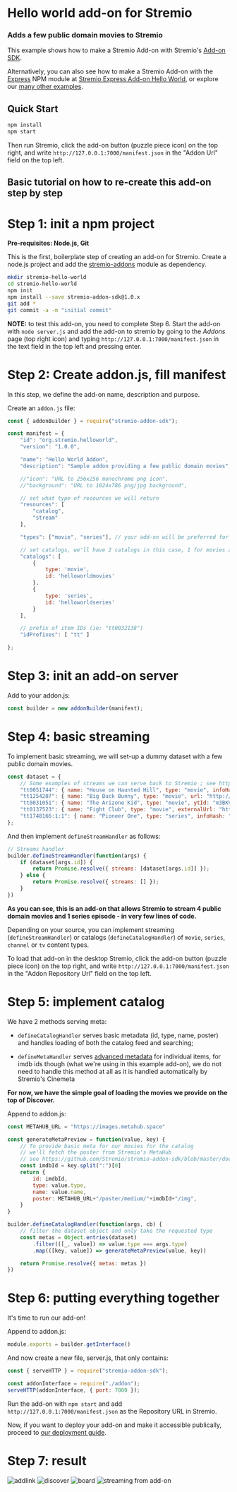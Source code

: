 # Hello world add-on for Stremio

### Adds a few public domain movies to Stremio

This example shows how to make a Stremio Add-on with Stremio's [Add-on SDK](https://github.com/Stremio/stremio-addon-sdk).

Alternatively, you can also see how to make a Stremio Add-on with the [Express](https://www.npmjs.com/package/express) NPM module at [Stremio Express Add-on Hello World](https://github.com/Stremio/addon-helloworld-express), or explore our [many other examples](https://github.com/Stremio/stremio-addon-sdk/tree/master/docs/examples).


## Quick Start

```bash
npm install
npm start
```

Then run Stremio, click the add-on button (puzzle piece icon) on the top right, and write `http://127.0.0.1:7000/manifest.json` in the "Addon Url" field on the top left.


## Basic tutorial on how to re-create this add-on step by step

Step 1: init a npm project
=========================

**Pre-requisites: Node.js, Git**

This is the first, boilerplate step of creating an add-on for Stremio. Create a node.js project and add the [stremio-addons](http://github.com/Stremio/stremio-addons) module as dependency.

```bash
mkdir stremio-hello-world
cd stremio-hello-world
npm init
npm install --save stremio-addon-sdk@1.0.x
git add *
git commit -a -m "initial commit"
```

**NOTE:** to test this add-on, you need to complete Step 6. Start the add-on with `node server.js` and add the add-on to stremio by going to the *Addons* page (top right icon) and typing `http://127.0.0.1:7000/manifest.json` in the text field in the top left and pressing enter.

Step 2: Create addon.js, fill manifest
===========================

In this step, we define the add-on name, description and purpose.

Create an `addon.js` file:
```javascript
const { addonBuilder } = require("stremio-addon-sdk");

const manifest = {
    "id": "org.stremio.helloworld",
    "version": "1.0.0",

    "name": "Hello World Addon",
    "description": "Sample addon providing a few public domain movies",

    //"icon": "URL to 256x256 monochrome png icon", 
    //"background": "URL to 1024x786 png/jpg background",

    // set what type of resources we will return
    "resources": [
        "catalog",
        "stream"
    ],

    "types": ["movie", "series"], // your add-on will be preferred for these content types

    // set catalogs, we'll have 2 catalogs in this case, 1 for movies and 1 for series
    "catalogs": [
        {
            type: 'movie',
            id: 'helloworldmovies'
        },
        {
            type: 'series',
            id: 'helloworldseries'
        }
    ],

    // prefix of item IDs (ie: "tt0032138")
    "idPrefixes": [ "tt" ]

};
```

Step 3: init an add-on server
============================

Add to your addon.js:
```javascript
const builder = new addonBuilder(manifest);
```

Step 4: basic streaming
==============================

To implement basic streaming, we will set-up a dummy dataset with a few public domain movies. 

```javascript
const dataset = {
    // Some examples of streams we can serve back to Stremio ; see https://github.com/Stremio/stremio-addon-sdk/blob/master/docs/api/responses/stream.md
    "tt0051744": { name: "House on Haunted Hill", type: "movie", infoHash: "9f86563ce2ed86bbfedd5d3e9f4e55aedd660960" }, // torrent
    "tt1254207": { name: "Big Buck Bunny", type: "movie", url: "http://clips.vorwaerts-gmbh.de/big_buck_bunny.mp4" }, // HTTP stream
    "tt0031051": { name: "The Arizone Kid", type: "movie", ytId: "m3BKVSpP80s" }, // YouTube stream
    "tt0137523": { name: "Fight Club", type: "movie", externalUrl: "https://www.netflix.com/watch/26004747" }, // redirects to Netflix
    "tt1748166:1:1": { name: "Pioneer One", type: "series", infoHash: "07a9de9750158471c3302e4e95edb1107f980fa6" }, // torrent for season 1, episode 1
};
```

And then implement ``defineStreamHandler`` as follows:

```javascript
// Streams handler
builder.defineStreamHandler(function(args) {
    if (dataset[args.id]) {
        return Promise.resolve({ streams: [dataset[args.id]] });
    } else {
        return Promise.resolve({ streams: [] });
    }
})
```

**As you can see, this is an add-on that allows Stremio to stream 4 public domain movies and 1 series episode - in very few lines of code.**

Depending on your source, you can implement streaming (`defineStreamHandler`) or catalogs (`defineCatalogHandler`) of ``movie``, ``series``, ``channel`` or ``tv`` content types.

To load that add-on in the desktop Stremio, click the add-on button (puzzle piece icon) on the top right, and write `http://127.0.0.1:7000/manifest.json` in the "Addon Repository Url" field on the top left.

Step 5: implement catalog
==============================

We have 2 methods serving meta: 

- ``defineCatalogHandler`` serves basic metadata (id, type, name, poster) and handles loading of both the catalog feed and searching;

- ``defineMetaHandler`` serves [advanced metadata](https://github.com/Stremio/stremio-addon-sdk/blob/docs/docs/api/responses/meta.md) for individual items, for imdb ids though (what we're using in this example add-on), we do not need to handle this method at all as it is handled automatically by Stremio's Cinemeta

**For now, we have the simple goal of loading the movies we provide on the top of Discover.**

Append to addon.js:

```javascript
const METAHUB_URL = "https://images.metahub.space"

const generateMetaPreview = function(value, key) {
    // To provide basic meta for our movies for the catalog
    // we'll fetch the poster from Stremio's MetaHub
    // see https://github.com/Stremio/stremio-addon-sdk/blob/master/docs/api/responses/meta.md#meta-preview-object
    const imdbId = key.split(":")[0]
    return {
        id: imdbId,
        type: value.type,
        name: value.name,
        poster: METAHUB_URL+"/poster/medium/"+imdbId+"/img",
    }
}

builder.defineCatalogHandler(function(args, cb) {
    // filter the dataset object and only take the requested type
    const metas = Object.entries(dataset)
        .filter(([_, value]) => value.type === args.type)
        .map(([key, value]) => generateMetaPreview(value, key))

    return Promise.resolve({ metas: metas })
})
```

Step 6: putting everything together
===================

It's time to run our add-on!

Append to addon.js:
```javascript
module.exports = builder.getInterface()
```

And now create a new file, server.js, that only contains:

```javascript
const { serveHTTP } = require("stremio-addon-sdk");

const addonInterface = require("./addon");
serveHTTP(addonInterface, { port: 7000 });
```

Run the add-on with `npm start` and add `http://127.0.0.1:7000/manifest.json` as the Repository URL in Stremio.

Now, if you want to deploy your add-on and make it accessible publically, proceed to [our deployment guide](https://github.com/Stremio/stremio-addon-sdk/blob/master/docs/deploying.md).


Step 7: result
===================

![addlink](https://user-images.githubusercontent.com/1777923/43146711-65a33ccc-8f6a-11e8-978e-4c69640e63e3.png)
![discover](screenshots/stremio-addons-discover.png)
![board](screenshots/stremio-addons-board.png)
![streaming from add-on](screenshots/streaming.png)
